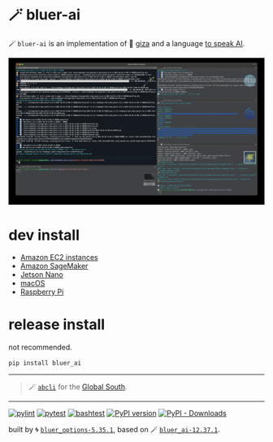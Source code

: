 # 🪄 bluer-ai

🪄 `bluer-ai` is an implementation of 🔻 [giza](https://github.com/kamangir/giza) and a language [to speak AI](https://github.com/kamangir/kamangir).

![image](https://github.com/kamangir/assets/blob/main/awesome-bash-cli/marquee-2024-10-26.jpg?raw=true)

# dev install

- [Amazon EC2 instances](./bluer_ai/docs/ec2.md)
- [Amazon SageMaker](./bluer_ai/docs/SageMaker.md)
- [Jetson Nano](./bluer_ai/docs/Jetson-Nano.md)
- [macOS](./bluer_ai/docs/macOS.md)
- [Raspberry Pi](./bluer_ai/docs/RPi.md)

# release install

not recommended.

```bash
pip install bluer_ai
```

---

> 🪄 [`abcli`](https://github.com/kamangir/awesome-bash-cli) for the [Global South](https://github.com/kamangir/bluer-south).

---


[![pylint](https://github.com/kamangir/bluer-ai/actions/workflows/pylint.yml/badge.svg)](https://github.com/kamangir/bluer-ai/actions/workflows/pylint.yml) [![pytest](https://github.com/kamangir/bluer-ai/actions/workflows/pytest.yml/badge.svg)](https://github.com/kamangir/bluer-ai/actions/workflows/pytest.yml) [![bashtest](https://github.com/kamangir/bluer-ai/actions/workflows/bashtest.yml/badge.svg)](https://github.com/kamangir/bluer-ai/actions/workflows/bashtest.yml) [![PyPI version](https://img.shields.io/pypi/v/bluer_ai.svg)](https://pypi.org/project/bluer_ai/) [![PyPI - Downloads](https://img.shields.io/pypi/dd/bluer_ai)](https://pypistats.org/packages/bluer_ai)

built by 🌀 [`bluer_options-5.35.1`](https://github.com/kamangir/awesome-bash-cli), based on 🪄 [`bluer_ai-12.37.1`](https://github.com/kamangir/bluer-ai).
